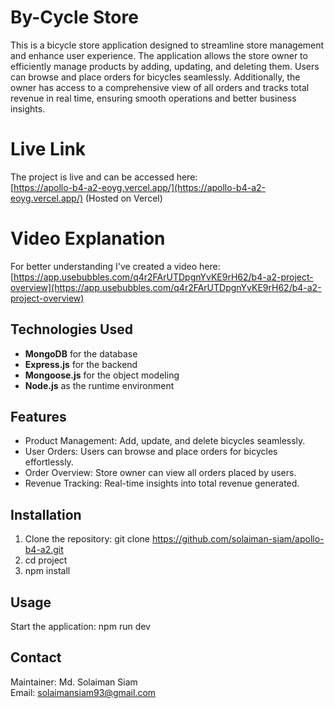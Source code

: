 # By-Cycle Store
This is a bicycle store application designed to streamline store management and enhance user experience. The application allows the store owner to efficiently manage products by adding, updating, and deleting them. Users can browse and place orders for bicycles seamlessly. Additionally, the owner has access to a comprehensive view of all orders and tracks total revenue in real time, ensuring smooth operations and better business insights.

# Live Link
The project is live and can be accessed here:  
[https://apollo-b4-a2-eoyg.vercel.app/](https://apollo-b4-a2-eoyg.vercel.app/) (Hosted on Vercel)

# Video Explanation 
For better understanding I've created a video here: 
[https://app.usebubbles.com/q4r2FArUTDpgnYvKE9rH62/b4-a2-project-overview](https://app.usebubbles.com/q4r2FArUTDpgnYvKE9rH62/b4-a2-project-overview)

## Technologies Used
- **MongoDB** for the database  
- **Express.js** for the backend  
- **Mongoose.js** for the object modeling  
- **Node.js** as the runtime environment

## Features
- Product Management: Add, update, and delete bicycles seamlessly.
- User Orders: Users can browse and place orders for bicycles effortlessly.
- Order Overview: Store owner can view all orders placed by users.
- Revenue Tracking: Real-time insights into total revenue generated.



## Installation
1. Clone the repository: git clone https://github.com/solaiman-siam/apollo-b4-a2.git
2. cd project
3. npm install

## Usage
Start the application:
npm run dev

## Contact
Maintainer: Md. Solaiman Siam  
Email: solaimansiam93@gmail.com  